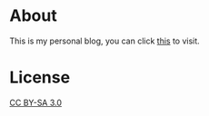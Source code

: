 # About

This is my personal blog, you can click [this][1] to visit.  

# License

[CC BY-SA 3.0](http://creativecommons.org/licenses/by-sa/3.0/deed.zh)

[1]: http://cjrong.github.io
